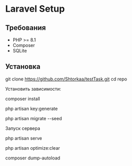 # Laravel Setup

## Требования

- PHP >= 8.1
- Composer
- SQLite

## Установка

git clone https://github.com/Shtorkaa/testTask.git
cd repo


Установить зависимости:

composer install

php artisan key:generate

php artisan migrate --seed

Запуск сервера

php artisan serve

php artisan optimize:clear

composer dump-autoload